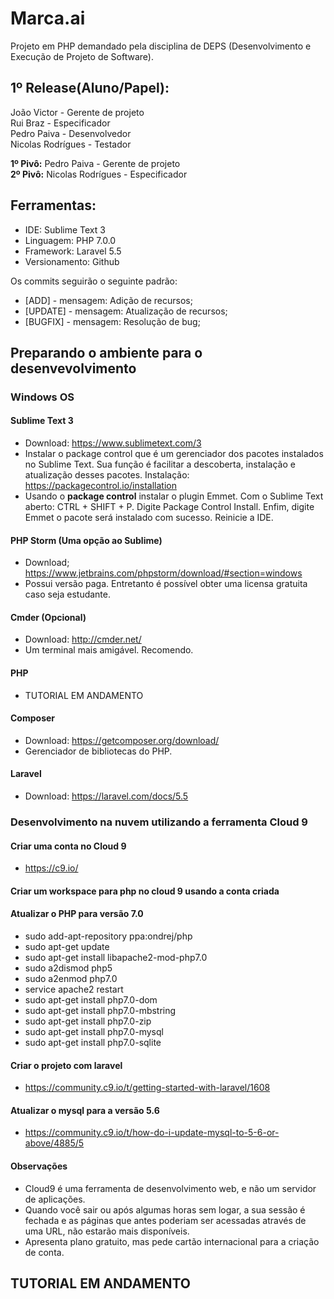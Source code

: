 # Marca.ai

Projeto em PHP demandado pela disciplina de DEPS (Desenvolvimento e Execução de Projeto de Software).

## 1º Release(Aluno/Papel):

João Victor - Gerente de projeto <br>
Rui Braz - Especificador <br>
Pedro Paiva - Desenvolvedor <br>
Nicolas Rodrígues - Testador <br>

**1º Pivô:** Pedro Paiva - Gerente de projeto <br>
**2º Pivô:** Nicolas Rodrígues - Especificador <br>

## Ferramentas:

* IDE: Sublime Text 3
* Linguagem: PHP 7.0.0
* Framework: Laravel 5.5
* Versionamento: Github

Os commits seguirão o seguinte padrão:
* [ADD] - mensagem: Adição de recursos;
* [UPDATE] - mensagem: Atualização de recursos;
* [BUGFIX] - mensagem: Resolução de bug;

## Preparando o ambiente para o desenvevolvimento

### Windows OS

#### Sublime Text 3

* Download: https://www.sublimetext.com/3
* Instalar o package control que é um gerenciador dos pacotes instalados no Sublime Text. Sua função é facilitar a descoberta, instalação e atualização desses pacotes. Instalação: https://packagecontrol.io/installation
* Usando o **package control** instalar o plugin Emmet. Com o Sublime Text aberto: CTRL + SHIFT + P. Digite Package Control Install. Enfim, digite Emmet o pacote será instalado com sucesso. Reinicie a IDE.

#### PHP Storm (Uma opção ao Sublime)

* Download; https://www.jetbrains.com/phpstorm/download/#section=windows
* Possui versão paga. Entretanto é possível obter uma licensa gratuita caso seja estudante.

#### Cmder (Opcional)

* Download: http://cmder.net/
* Um terminal mais amigável. Recomendo.

#### PHP

* TUTORIAL EM ANDAMENTO

#### Composer

* Download: https://getcomposer.org/download/
* Gerenciador de bibliotecas do PHP.

#### Laravel

* Download: https://laravel.com/docs/5.5

### Desenvolvimento na nuvem utilizando a ferramenta Cloud 9

#### Criar uma conta no Cloud 9

* https://c9.io/

#### Criar um workspace para php no cloud 9 usando a conta criada

#### Atualizar o PHP para versão 7.0

* sudo add-apt-repository ppa:ondrej/php
* sudo apt-get update
* sudo apt-get install libapache2-mod-php7.0
* sudo a2dismod php5
* sudo a2enmod php7.0
* service apache2 restart
* sudo apt-get install php7.0-dom
* sudo apt-get install php7.0-mbstring
* sudo apt-get install php7.0-zip
* sudo apt-get install php7.0-mysql
* sudo apt-get install php7.0-sqlite

#### Criar o projeto com laravel

* https://community.c9.io/t/getting-started-with-laravel/1608

#### Atualizar o mysql para a versão 5.6

* https://community.c9.io/t/how-do-i-update-mysql-to-5-6-or-above/4885/5

#### Observações

* Cloud9 é uma ferramenta de desenvolvimento web, e não um servidor de aplicações.
* Quando você sair ou após algumas horas sem logar, a sua sessão é fechada e as páginas que antes poderiam ser acessadas através de uma URL, não estarão mais disponíveis.
* Apresenta plano gratuito, mas pede cartão internacional para a criação de conta.

## TUTORIAL EM ANDAMENTO
